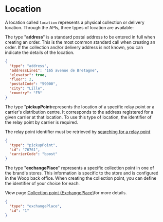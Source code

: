 # Location 

A location called `location` represents a physical collection or delivery location. Through the APIs, three types of location are available:

<!--
type: tab
title: Address
-->
The type "**address**" is a standard postal address to be entered in full when creating an order. This is the most common standard call when creating an order. If the collection and/or delivery address is not known, you can indicate the details of the location. 
```json
{
  "type": "address",
  "addressLine1": "165 avenue de Bretagne",
  "elevator": true,
  "floor": 3,
  "postalCode": "59000",
  "city": "Lille",
  "country": "FR"
}
```
<!--
type: tab
title: Relay point
-->
The type "**pickupPoint**represents the location of a specific relay point or a carrier's distribution centre. It corresponds to the address registered for a given carrier at that location. To use this type of location, the identifier of the relay point by carrier is required.

The relay point identifier must be retrieved by [searching for a relay point](https://woop.stoplight.io/docs/retailer/retailer_to_woop.v1.4.0.json/paths/~1pickupPoints/get)
```json
{
  "type": "pickupPoint",
  "id": "76761",
  "carrierCode": "bpost"
}
```

<!--
type: tab
title: Collection point
-->
The type "**exchangePlace**" represents a specific collection point in one of the brand's stores. This information is specific to the store and is configured in the Woop back office. When creating the collection point, you can define the identifier of your choice for each. 

View page [Collection point (ExchangePlace)](docs/Modèles/ExchangePlace.md)for more details.
```json
{
  "type": "exchangePlace",
  "id": "1"
}
````
<!-- type: tab-end -->


